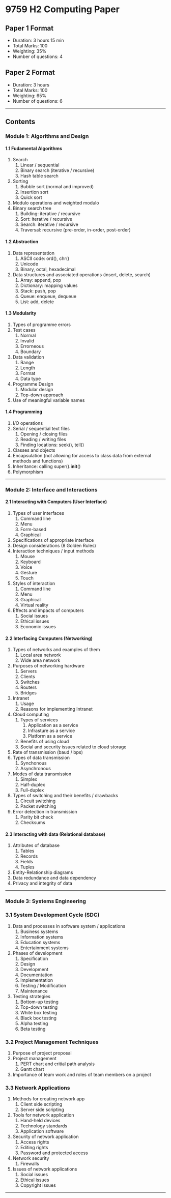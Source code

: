 # 9759 H2 Computing Paper



## Paper 1 Format
* Duration: 3 hours 15 min
* Total Marks: 100
* Weighting: 35%
* Number of questions: 4


## Paper 2 Format
* Duration: 3 hours
* Total Marks: 100
* Weighting: 65%
* Number of questions: 6
----------


## Contents



### Module 1: Algorithms and Design


#### 1.1 Fudamental Algorithms
1. Search
	1. Linear / sequential
	2. Binary search (iterative / recursive)
	3. Hash table search
2. Sorting
	1. Bubble sort (normal and improved)
	2. Insertion sort
	3. Quick sort
3. Modulo operations and weighted modulo
4. Binary search tree
	1. Building: iterative / recursive
	2. Sort: iterative / recursive
	3. Search: iterative / recursive
	4. Traversal: recursive (pre-order, in-order, post-order)


#### 1.2 Abstraction
1. Data representation
	1. ASCII code: ord(), chr()
	2. Unicode
	2. Binary, octal, hexadecimal
2. Data structures and associated operations (insert, delete, search)
	1. Array: append, pop
	2. Dictionary: mapping values
	3. Stack: push, pop
	4. Queue: enqueue, dequeue
	5. List: add, delete


#### 1.3 Modularity
1. Types of programme errors
2. Test cases
	1. Normal
	2. Invalid
	3. Errorneous
	4. Boundary
3. Data validation
	1. Range
	2. Length
	3. Format
	4. Data type
4. Programme Design
	1. Modular design
	2. Top-down approach
5. Use of meaningful variable names


#### 1.4 Programming
1. I/O operations
2. Serial / sequential text files
	1. Opening / closing files
	2. Reading / writing files
	3. Finding locations: seek(), tell()
3. Classes and objects
4. Encapsulation (not allowing for access to class data from external methods and functions)
5. Inheritance: calling super().__init__()
6. Polymorphism
----------


### Module 2: Interface and Interactions


#### 2.1 Interacting with Computers (User Interface)
1. Types of user interfaces
    1. Command line
    2. Menu
    3. Form-based
    4. Graphical
2. Specifications of appropriate interface
3. Design considerations (8 Golden Rules)
4. Interaction techniques / input methods
    1. Mouse
    2. Keyboard
    3. Voice
    4. Gesture
    5. Touch
5. Styles of interaction
    1. Command line
    2. Menu
    3. Graphical
    4. Virtual reality
6. Effects and impacts of computers
    1. Social issues
    2. Ethical issues
    3. Economic issues


#### 2.2 Interfacing Computers (Networking)
1. Types of networks and examples of them
    1. Local area network
    2. Wide area network
2. Purposes of networking hardware
    1. Servers
    2. Clients
    3. Switches
    4. Routers
    5. Bridges
3. Intranet
    1. Usage
    2. Reasons for implementing Intranet
4. Cloud computing
    1. Types of services
        1. Application as a service
        2. Infrasture as a service
        3. Platform as a service
    2. Benefits of using cloud
    3. Social and security issues related to cloud storage
5. Rate of transmission (baud / bps)
6. Types of data transmission
    1. Synchonous
    2. Asynchronous
7. Modes of data transmission
    1. Simplex
    2. Half-duplex
    3. Full-duplex
8. Types of switching and their benefits / drawbacks
    1. Circuit switching
    2. Packet switching
9. Error detection in transmission
    1. Parity bit check
    2. Checksums


#### 2.3 Interacting with data (Relational database)
1. Attributes of database
    1. Tables
    2. Records
    3. Fields
    4. Tuples
2. Entity-Relationship diagrams
3. Data redundance and data dependency
4. Privacy and integrity of data
----------


### Module 3: Systems Engineering


### 3.1 System Development Cycle (SDC)
1. Data and processes in software system / applications
    1. Business systems
    2. Information systems
    3. Education systems
    4. Entertainment systems
2. Phases of development
    1. Specification
    2. Design
    3. Development
    4. Documentation
    5. Implementation
    6. Testing / Modification
    7. Maintenance
3. Testing strategies
    1. Bottom-up testing
    2. Top-down testing
    3. White box testing
    4. Black box testing
    5. Alpha testing
    6. Beta testing


### 3.2 Project Management Techniques
1. Purpose of project proposal
2. Project management
    1. PERT chart and critial path analysis
    2. Gantt chart
3. Importance of team work and roles of team members on a project


### 3.3 Network Applications
1. Methods for creating network app
    1. Client side scripting
    2. Server side scripting
2. Tools for network application
    1. Hand-held devices
    2. Technology standards
    3. Application software
3. Security of network application
    1. Access rights
    2. Editing rights
    3. Password and protected access
4. Network security
    1. Firewalls
5. Issues of network applications
    1. Social issues
    2. Ethical issues
    3. Copyright issues
----------
